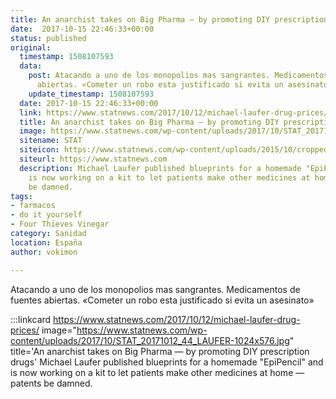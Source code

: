```yaml
---
title: An anarchist takes on Big Pharma — by promoting DIY prescription drugs
date:  2017-10-15 22:46:33+00:00
status: published
original:
  timestamp: 1508107593
  data:
    post: Atacando a uno de los monopolios mas sangrantes. Medicamentos de fuentes
      abiertas. «Cometer un robo esta justificado si evita un asesinato»
    update_timestamp: 1508107593
  date: 2017-10-15 22:46:33+00:00
  link: https://www.statnews.com/2017/10/12/michael-laufer-drug-prices/
  title: An anarchist takes on Big Pharma — by promoting DIY prescription drugs
  image: https://www.statnews.com/wp-content/uploads/2017/10/STAT_20171012_44_LAUFER-1024x576.jpg
  sitename: STAT
  siteicon: https://www.statnews.com/wp-content/uploads/2015/10/cropped-stat-logo-teal-80x80.png
  siteurl: https://www.statnews.com
  description: Michael Laufer published blueprints for a homemade "EpiPencil" and
    is now working on a kit to let patients make other medicines at home — patents
    be damned.
tags:
- farmacos
- do it yourself
- Four Thieves Vinegar
category: Sanidad
location: España
author: vokimon

---
```

Atacando a uno de los monopolios mas sangrantes. Medicamentos de fuentes abiertas. «Cometer un robo esta justificado si evita un asesinato»

:::linkcard https://www.statnews.com/2017/10/12/michael-laufer-drug-prices/ image="https://www.statnews.com/wp-content/uploads/2017/10/STAT_20171012_44_LAUFER-1024x576.jpg" title='An anarchist takes on Big Pharma — by promoting DIY prescription drugs'
    Michael Laufer published blueprints for a homemade "EpiPencil" and is now working on a kit to let patients make other medicines at home — patents be damned.

